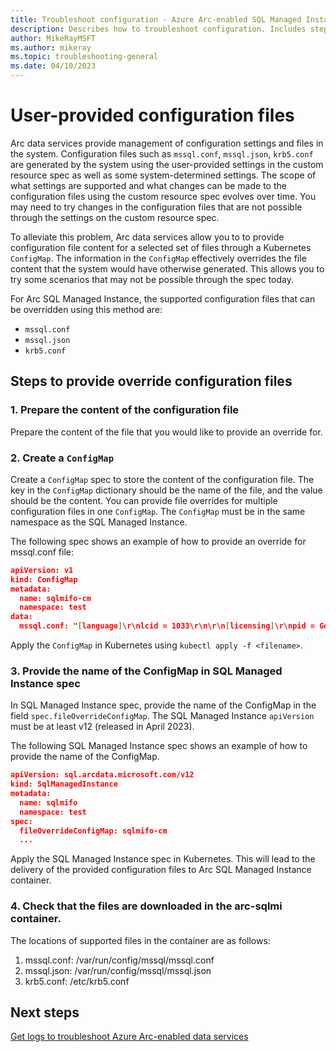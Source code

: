 ```yaml
---
title: Troubleshoot configuration - Azure Arc-enabled SQL Managed Instance
description: Describes how to troubleshoot configuration. Includes steps to provide configuration files for Azure Arc-enabled SQL Managed Instance Azure Arc-enabled data services
author: MikeRayMSFT
ms.author: mikeray
ms.topic: troubleshooting-general 
ms.date: 04/10/2023
---
```


# User-provided configuration files

Arc data services provide management of configuration settings and files in the system. Configuration files such as `mssql.conf`, `mssql.json`, `krb5.conf` are generated by the system using the user-provided settings in the custom resource spec as well as some system-determined settings. The scope of what settings are supported and what changes can be made to the configuration files using the custom resource spec evolves over time. You may need to try changes in the configuration files that are not possible through the settings on the custom resource spec.

To alleviate this problem, Arc data services allow you to to provide configuration file content for a selected set of files through a Kubernetes `ConfigMap`. The information in the `ConfigMap` effectively overrides the file content that the system would have otherwise generated. This allows you to try some scenarios that may not be possible through the spec today.

For Arc SQL Managed Instance, the supported configuration files that can be overridden using this method are:
- `mssql.conf`
- `mssql.json`
- `krb5.conf`

## Steps to provide override configuration files

### 1. Prepare the content of the configuration file
Prepare the content of the file that you would like to provide an override for.

### 2. Create a `ConfigMap`

Create a `ConfigMap` spec to store the content of the configuration file. The key in the `ConfigMap` dictionary should be the name of the file, and the value should be the content.
You can provide file overrides for multiple configuration files in one `ConfigMap`.
The `ConfigMap` must be in the same namespace as the SQL Managed Instance.

The following spec shows an example of how to provide an override for mssql.conf file:

```json
apiVersion: v1
kind: ConfigMap
metadata:
  name: sqlmifo-cm
  namespace: test
data:
  mssql.conf: "[language]\r\nlcid = 1033\r\n\r\n[licensing]\r\npid = GeneralPurpose\r\n\r\n[network]\r\nforceencryption = 0\r\ntlscert = /var/run/secrets/managed/certificates/mssql/mssql-certificate.pem\r\ntlsciphers = ECDHE-ECDSA-AES128-GCM-SHA256:ECDHE-ECDSA-AES256-GCM-SHA384:ECDHE-RSA-AES128-GCM-SHA256:ECDHE-RSA-AES256-GCM-SHA384:ECDHE-ECDSA-AES128-SHA256:ECDHE-ECDSA-AES256-SHA384:ECDHE-RSA-AES128-SHA256:ECDHE-RSA-AES256-SHA384\r\ntlskey = /var/run/secrets/managed/certificates/mssql/mssql-privatekey.pem\r\ntlsprotocols = 1.2\r\n\r\n[sqlagent]\r\nenabled = False\r\n\r\n[telemetry]\r\ncustomerfeedback = false\r\n\r\n"
```

Apply the `ConfigMap` in Kubernetes using `kubectl apply -f <filename>`.

### 3. Provide the name of the ConfigMap in SQL Managed Instance spec

In SQL Managed Instance spec, provide the name of the ConfigMap in the field `spec.fileOverrideConfigMap`.
The SQL Managed Instance `apiVersion` must be at least v12 (released in April 2023).

The following SQL Managed Instance spec shows an example of how to provide the name of the ConfigMap.

```json
apiVersion: sql.arcdata.microsoft.com/v12
kind: SqlManagedInstance
metadata:
  name: sqlmifo
  namespace: test
spec:
  fileOverrideConfigMap: sqlmifo-cm
  ...
```

Apply the SQL Managed Instance spec in Kubernetes. This will lead to the delivery of the provided configuration files to Arc SQL Managed Instance container.

### 4. Check that the files are downloaded in the arc-sqlmi container.
The locations of supported files in the container are as follows:
1. mssql.conf: /var/run/config/mssql/mssql.conf
1. mssql.json: /var/run/config/mssql/mssql.json
1. krb5.conf: /etc/krb5.conf


## Next steps

[Get logs to troubleshoot Azure Arc-enabled data services](troubleshooting-get-logs.md)